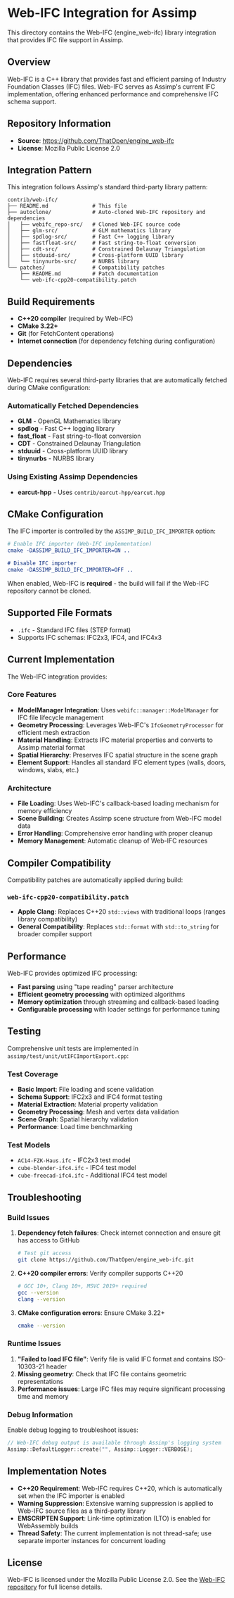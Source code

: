 # Web-IFC Integration for Assimp

This directory contains the Web-IFC (engine_web-ifc) library integration that provides IFC file support in Assimp.

## Overview

Web-IFC is a C++ library that provides fast and efficient parsing of Industry Foundation Classes (IFC) files. Web-IFC serves as Assimp's current IFC implementation, offering enhanced performance and comprehensive IFC schema support.

## Repository Information

- **Source**: https://github.com/ThatOpen/engine_web-ifc
- **License**: Mozilla Public License 2.0

## Integration Pattern

This integration follows Assimp's standard third-party library pattern:

```
contrib/web-ifc/
├── README.md              # This file
├── autoclone/             # Auto-cloned Web-IFC repository and dependencies
│   ├── webifc_repo-src/   # Cloned Web-IFC source code
│   ├── glm-src/           # GLM mathematics library
│   ├── spdlog-src/        # Fast C++ logging library
│   ├── fastfloat-src/     # Fast string-to-float conversion
│   ├── cdt-src/           # Constrained Delaunay Triangulation
│   ├── stduuid-src/       # Cross-platform UUID library
│   └── tinynurbs-src/     # NURBS library
└── patches/               # Compatibility patches
    ├── README.md          # Patch documentation
    └── web-ifc-cpp20-compatibility.patch
```

## Build Requirements

- **C++20 compiler** (required by Web-IFC)
- **CMake 3.22+**
- **Git** (for FetchContent operations)
- **Internet connection** (for dependency fetching during configuration)

## Dependencies

Web-IFC requires several third-party libraries that are automatically fetched during CMake configuration:

### Automatically Fetched Dependencies
- **GLM** - OpenGL Mathematics library
- **spdlog** - Fast C++ logging library  
- **fast_float** - Fast string-to-float conversion
- **CDT** - Constrained Delaunay Triangulation
- **stduuid** - Cross-platform UUID library
- **tinynurbs** - NURBS library

### Using Existing Assimp Dependencies
- **earcut-hpp** - Uses `contrib/earcut-hpp/earcut.hpp`

## CMake Configuration

The IFC importer is controlled by the `ASSIMP_BUILD_IFC_IMPORTER` option:

```cmake
# Enable IFC importer (Web-IFC implementation)
cmake -DASSIMP_BUILD_IFC_IMPORTER=ON ..

# Disable IFC importer  
cmake -DASSIMP_BUILD_IFC_IMPORTER=OFF ..
```

When enabled, Web-IFC is **required** - the build will fail if the Web-IFC repository cannot be cloned.

## Supported File Formats

- `.ifc` - Standard IFC files (STEP format)
- Supports IFC schemas: IFC2x3, IFC4, and IFC4x3

## Current Implementation

The Web-IFC integration provides:

### Core Features
- **ModelManager Integration**: Uses `webifc::manager::ModelManager` for IFC file lifecycle management
- **Geometry Processing**: Leverages Web-IFC's `IfcGeometryProcessor` for efficient mesh extraction
- **Material Handling**: Extracts IFC material properties and converts to Assimp material format
- **Spatial Hierarchy**: Preserves IFC spatial structure in the scene graph
- **Element Support**: Handles all standard IFC element types (walls, doors, windows, slabs, etc.)

### Architecture
- **File Loading**: Uses Web-IFC's callback-based loading mechanism for memory efficiency
- **Scene Building**: Creates Assimp scene structure from Web-IFC model data
- **Error Handling**: Comprehensive error handling with proper cleanup
- **Memory Management**: Automatic cleanup of Web-IFC resources

## Compiler Compatibility

Compatibility patches are automatically applied during build:

### `web-ifc-cpp20-compatibility.patch`
- **Apple Clang**: Replaces C++20 `std::views` with traditional loops (ranges library compatibility)
- **General Compatibility**: Replaces `std::format` with `std::to_string` for broader compiler support

## Performance

Web-IFC provides optimized IFC processing:

- **Fast parsing** using "tape reading" parser architecture
- **Efficient geometry processing** with optimized algorithms
- **Memory optimization** through streaming and callback-based loading
- **Configurable processing** with loader settings for performance tuning

## Testing

Comprehensive unit tests are implemented in `assimp/test/unit/utIFCImportExport.cpp`:

### Test Coverage
- **Basic Import**: File loading and scene validation
- **Schema Support**: IFC2x3 and IFC4 format testing
- **Material Extraction**: Material property validation  
- **Geometry Processing**: Mesh and vertex data validation
- **Scene Graph**: Spatial hierarchy validation
- **Performance**: Load time benchmarking

### Test Models
- `AC14-FZK-Haus.ifc` - IFC2x3 test model
- `cube-blender-ifc4.ifc` - IFC4 test model
- `cube-freecad-ifc4.ifc` - Additional IFC4 test model

## Troubleshooting

### Build Issues

1. **Dependency fetch failures**: Check internet connection and ensure git has access to GitHub
   ```bash
   # Test git access
   git clone https://github.com/ThatOpen/engine_web-ifc.git
   ```

2. **C++20 compiler errors**: Verify compiler supports C++20
   ```bash
   # GCC 10+, Clang 10+, MSVC 2019+ required
   gcc --version
   clang --version
   ```

3. **CMake configuration errors**: Ensure CMake 3.22+
   ```bash
   cmake --version
   ```

### Runtime Issues

1. **"Failed to load IFC file"**: Verify file is valid IFC format and contains ISO-10303-21 header
2. **Missing geometry**: Check that IFC file contains geometric representations
3. **Performance issues**: Large IFC files may require significant processing time and memory

### Debug Information

Enable debug logging to troubleshoot issues:
```cpp
// Web-IFC debug output is available through Assimp's logging system
Assimp::DefaultLogger::create("", Assimp::Logger::VERBOSE);
```

## Implementation Notes

- **C++20 Requirement**: Web-IFC requires C++20, which is automatically set when the IFC importer is enabled
- **Warning Suppression**: Extensive warning suppression is applied to Web-IFC source files as a third-party library
- **EMSCRIPTEN Support**: Link-time optimization (LTO) is enabled for WebAssembly builds
- **Thread Safety**: The current implementation is not thread-safe; use separate importer instances for concurrent loading

## License

Web-IFC is licensed under the Mozilla Public License 2.0. See the [Web-IFC repository](https://github.com/ThatOpen/engine_web-ifc) for full license details.
